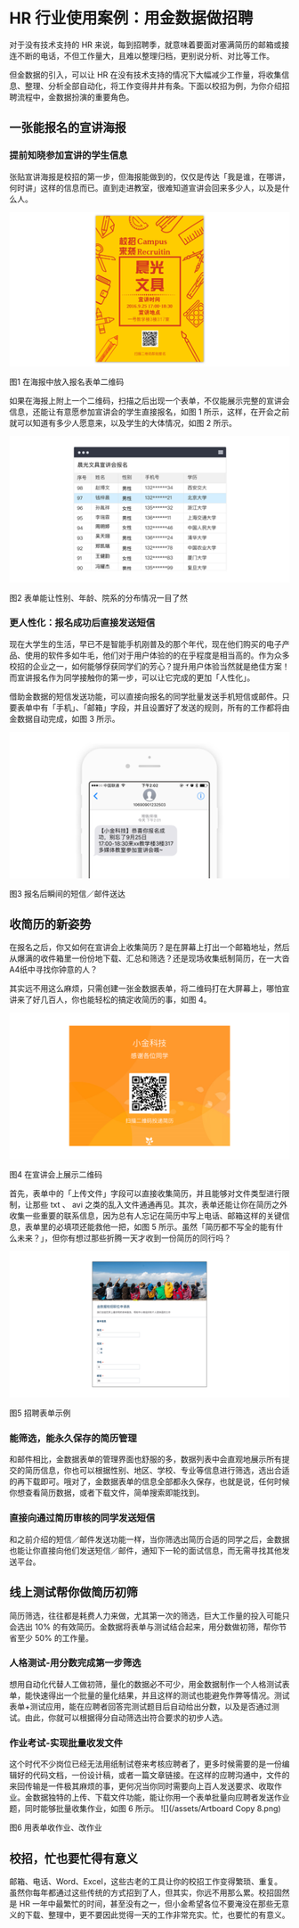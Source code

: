 # HR 行业使用案例：用金数据做招聘

对于没有技术支持的 HR 来说，每到招聘季，就意味着要面对塞满简历的邮箱或接连不断的电话，不但工作量大，且难以整理归档，更别说分析、对比等工作。

但金数据的引入，可以让 HR 在没有技术支持的情况下大幅减少工作量，将收集信息、整理、分析全部自动化，将工作变得井井有条。下面以校招为例，为你介绍招聘流程中，金数据扮演的重要角色。

## 一张能报名的宣讲海报

### 提前知晓参加宣讲的学生信息

张贴宣讲海报是校招的第一步，但海报能做到的，仅仅是传达「我是谁，在哪讲，何时讲」这样的信息而已。直到走进教室，很难知道宣讲会回来多少人，以及是什么人。

![](/assets/宣讲海报-企业版2.png)

图1 在海报中放入报名表单二维码

如果在海报上附上一个二维码，扫描之后出现一个表单，不仅能展示完整的宣讲会信息，还能让有意愿参加宣讲会的学生直接报名，如图 1 所示，这样，在开会之前就可以知道有多少人愿意来，以及学生的大体情况，如图 2 所示。

![](/assets/宣讲会报名统计.png)

图2 表单能让性别、年龄、院系的分布情况一目了然

### 更人性化：报名成功后直接发送短信

现在大学生的生活，早已不是智能手机刚普及的那个年代，现在他们购买的电子产品、使用的软件多如牛毛，他们对于用户体验的的在乎程度是相当高的。作为众多校招的企业之一，如何能够俘获同学们的芳心？提升用户体验当然就是绝佳方案！而宣讲报名作为同学接触你的第一步，可以让它完成的更加「人性化」。

借助金数据的短信发送功能，可以直接向报名的同学批量发送手机短信或邮件。只要表单中有「手机」、「邮箱」字段，并且设置好了发送的规则，所有的工作都将由金数据自动完成，如图 3 所示。

![](/assets/HR校招-宣讲会参加短信.png)

图3 报名后瞬间的短信／邮件送达

## 收简历的新姿势

在报名之后，你又如何在宣讲会上收集简历？是在屏幕上打出一个邮箱地址，然后从爆满的收件箱里一份份地下载、汇总和筛选？还是现场收集纸制简历，在一大沓 A4纸中寻找你钟意的人？

其实远不用这么麻烦，只需创建一张金数据表单，将二维码打在大屏幕上，哪怕宣讲来了好几百人，你也能轻松的搞定收简历的事，如图 4。

![](/assets/HR校招-PPT填简历.png)

图4 在宣讲会上展示二维码

首先，表单中的「上传文件」字段可以直接收集简历，并且能够对文件类型进行限制，让那些 txt 、 avi 之类的乱入文件通通再见。其次，表单还能让你在简历之外收集一些重要的联系信息，因为总有人忘记在简历中写上电话、邮箱这样的关键信息，表单里的必填项还能救他一把，如图 5 所示。虽然「简历都不写全的能有什么未来？」，但你有想过那些折腾一天才收到一份简历的同行吗？

![](/assets/小金简历.png)

图5 招聘表单示例

### 能筛选，能永久保存的简历管理

和邮件相比，金数据表单的管理界面也舒服的多，数据列表中会直观地展示所有提交的简历信息，你也可以根据性别、地区、学校、专业等信息进行筛选，选出合适的再下载即可。哦对了，金数据表单的信息全部都永久保存，也就是说，任何时候你想查看简历数据，或者下载文件，简单搜索即能找到。

### 直接向通过简历审核的同学发送短信

和之前介绍的短信／邮件发送功能一样，当你筛选出简历合适的同学之后，金数据也能让你直接向他们发送短信／邮件，通知下一轮的面试信息，而无需寻找其他发送平台。

## 线上测试帮你做简历初筛

简历筛选，往往都是耗费人力来做，尤其第一次的筛选，巨大工作量的投入可能只会选出 10% 的有效简历。金数据将表单与测试结合起来，用分数做初筛，帮你节省至少 50% 的工作量。

### 人格测试-用分数完成第一步筛选

想用自动化代替人工做初筛，量化的数据必不可少，用金数据制作一个人格测试表单，能快速得出一个批量的量化结果，并且这样的测试也能避免作弊等情况。测试表单+测试应用，能在应聘者回答完测试题目后自动给出分数，以及是否通过测试。由此，你就可以根据得分自动筛选出符合要求的初步人选。

### 作业考试-实现批量收发文件

这个时代不少岗位已经无法用纸制试卷来考核应聘者了，更多时候需要的是一份编辑好的代码文档，一份设计稿，或者一篇文章链接。在这样的应聘沟通中，文件的来回传输是一件极其麻烦的事，更何况当你同时需要向上百人发送要求、收取作业。金数据独特的上传、下载文件功能，能让你用一个表单批量向应聘者发送作业题，同时能够批量收集作业，如图 6 所示。
![](/assets/Artboard Copy 8.png)

图6 用表单收作业、改作业

## 校招，忙也要忙得有意义

邮箱、电话、Word、Excel，这些古老的工具让你的校招工作变得繁琐、重复。虽然你每年都通过这些传统的方式招到了人，但其实，你远不用那么累。校招固然是 HR 一年中最繁忙的时间，甚至没有之一，但小金希望各位不要淹没在那些无意义的下载、整理中，更不要因此觉得一天的工作非常充实。忙，也要忙的有意义。

